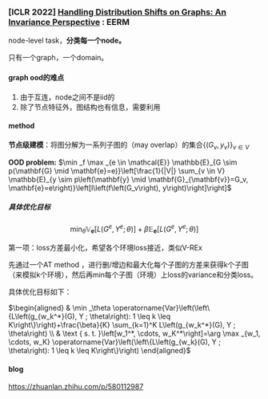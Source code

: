 ### **[ICLR 2022]** [Handling Distribution Shifts on Graphs: An Invariance Perspective](https://link.zhihu.com/?target=https%3A//openreview.net/forum%3Fid%3DFQOC5u-1egI) : EERM

node-level task，**分类每一个node。**

只有一个graph，一个domain。

#### graph ood的难点

1. 由于互连，node之间不是iid的
2. 除了节点特征外，图结构也有信息，需要利用

#### method

**节点级建模**：将图分解为一系列子图的（may overlap）的集合$\left\{\left(G_v, y_v\right)\right\}_{v \in V}$

**OOD problem:** $\min _f \max _{e \in \mathcal{E}} \mathbb{E}_{G \sim p(\mathbf{G} \mid \mathbf{e}=e)}\left[\frac{1}{|V|} \sum_{v \in V} \mathbb{E}_{y \sim p\left(\mathbf{y} \mid \mathbf{G}_{\mathbf{v}}=G_v, \mathbf{e}=e\right)}\left[l\left(f\left(G_v\right), y\right)\right]\right]$



##### 具体优化目标

$$\min _\theta \mathbb{V}_{\mathbf{e}}\left[L\left(G^e, Y^e ; \theta\right)\right]+\beta \mathbb{E}_{\mathbf{e}}\left[L\left(G^e, Y^e ; \theta\right)\right]$$

第一项：loss方差最小化，希望各个环境loss接近，类似V-REx

先通过一个AT method ，进行删/增边和最大化每个子图的方差来获得k个子图（来模拟k个环境），然后再min每个子图（环境）上loss的variance和分类loss。

具体优化目标如下：

$\begin{aligned}
& \min _\theta \operatorname{Var}\left(\left\{L\left(g_{w_k^*}(G), Y ; \theta\right): 1 \leq k \leq K\right\}\right)+\frac{\beta}{K} \sum_{k=1}^K L\left(g_{w_k^*}(G), Y ; \theta\right) \\
& \text { s. t. }\left[w_1^*, \cdots, w_K^*\right]=\arg \max _{w_1, \cdots, w_K} \operatorname{Var}\left(\left\{L\left(g_{w_k}(G), Y ; \theta\right): 1 \leq k \leq K\right\}\right)
\end{aligned}$

#### blog

https://zhuanlan.zhihu.com/p/580112987

